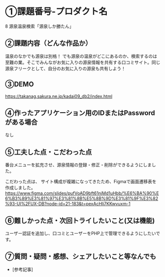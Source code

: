 # ①課題番号-プロダクト名
8 源泉温泉検索「源泉しか勝たん」

## ②課題内容（どんな作品か）
温泉のなかでも源泉は別格！ でも源泉の温泉がどこにあるのか、検索するのは至難の業。そこでみんながお気に入りの源泉情報を共有する口コミサイト。同じ源泉フリークとして、自分のお気に入りの源泉も共有しよう！

## ③DEMO
https://takanag.sakura.ne.jp/kadai09_db2/index.html

## ④作ったアプリケーション用のIDまたはPasswordがある場合
なし

## ⑤工夫した点・こだわった点
番台メニューを拡充させ、源泉情報の登録・修正・削除ができるようにしました。

こだわった点は、
サイト構成が複雑になってきたため、Figmaで画面遷移表を作成しました。
https://www.figma.com/slides/pufVoAD9bft61njMd1uHbb/%E6%BA%90%E6%B3%89%E3%81%97%E3%81%8B%E5%8B%9D%E3%81%9F%E3%82%93-UI%2FUX-DB?node-id=21-183&t=pexAcHli7KKwvuxm-1

## ⑥難しかった点・次回トライしたいこと(又は機能)
ユーザー認証を追加し、口コミとユーザーをPHP上で管理できるようにしたいです。

## ⑦質問・疑問・感想、シェアしたいこと等なんでも

- [参考記事]
